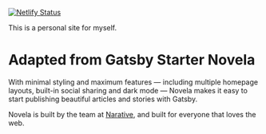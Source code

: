 [![Netlify Status](https://api.netlify.com/api/v1/badges/1dd8da95-bf8d-45bc-8732-81a3e25b4e5b/deploy-status)](https://app.netlify.com/sites/sad-hypatia-f003a4/deploys)

This is a personal site for myself.





# Adapted from Gatsby Starter Novela

With minimal styling and maximum features — including multiple homepage layouts, built-in social sharing and dark mode — Novela makes it easy to start publishing beautiful articles and stories with Gatsby.

Novela is built by the team at [Narative](https://www.narative.co), and built for everyone that loves the web.